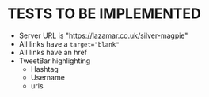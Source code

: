 # TESTS TO BE IMPLEMENTED
  - Server URL is "https://lazamar.co.uk/silver-magpie"
  - All links have a `target="blank"`
  - All links have an href
  - TweetBar highlighting
    - Hashtag
    - Username
    - urls
